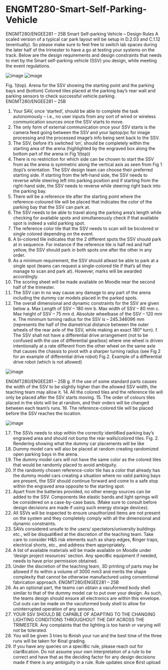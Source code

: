 # ENGMT280-Smart-Self-Parking-Vehicle
ENGMT280/ENGEE281 – 25B
Smart Self-parking Vehicle – Design Rules
A scaled version of a typical car park layout will be setup in D.2.03 and C.1.12 (eventually). So
please make sure to feel free to switch lab spaces during the later half of the trimester to have a
go at testing your systems on the track. Below are the design requirements and design constraints
that needs to met by the Smart self-parking vehicle (SSV) you design, while meeting the event
regulations.

![image](https://github.com/user-attachments/assets/6ffbbc22-04f8-4503-a458-eaa74040a1e2)
![image](https://github.com/user-attachments/assets/d0f04720-31eb-4e0c-be86-d61f122de84a)

Fig. 1(top). Arena for the SSV showing the starting point and the parking bays and (bottom)
Colored tiles placed at the parking bay’s rear wall and parking sensors to check successful vehicle
parking.
ENGMT280/ENGEE281 – 25B
1. Your SAV, once ‘started’, should be able to complete the task autonomously – i.e., no user
inputs from any sort of wired or wireless communication sources once the SSV starts to move.
2. The only form of external communication once your SSV starts is the camera feed going
between the SSV and your laptop/pc for image processing and the processed image’s info
being sent back to the SSV.
3. The SSV, before it’s switched ‘on’, should be completely within the starting area of the arena
(highlighted by the engraved box along the bottom part of the arena in Fig 1(top))
4. There is no restriction for which side can be chosen to start the SSV from as the arena is
symmetric along the vertical axis as seen from Fig 1 (top)’s orientation. The SSV design team
can choose their preferred starting side. If starting from the left-hand side, the SSV needs to
reverse while steering left into parking position and if starting from the right-hand side, the
SSV needs to reverse while steering right back into the parking bay.
5. There will be a reference tile after the starting point where the reference-coloured tile will
be placed that indicates the color of the parking bay that the SSV can park at.
6. The SSV needs to be able to travel along the parking area’s length while checking for available
spots and simultaneously check if that available spot is indeed a valid parking spot.
7. The reference color tile that the SSV needs to scan will be bicolored or single colored
depending on the event.
8. A bi-colored tile indicates that the 2 different spots the SSV should park at in sequence. For
instance if the reference tile is half red and half yellow, the SSV should park in both spots one
after the other in any order.
9. As a minimum requirement, the SSV should atleast be able to park at a single spot (teams can
request a single-colored tile if that’s all they manage to scan and park at). However, marks
will be awarded accordingly.
10. The scoring sheet will be made available on Moodle near the second half of the trimester.
11. The SSV can in no way cause any damage to any part of the arena including the dummy car
models placed in the parked spots.
12. The overall dimensional and dynamic constraints for the SSV are given below
a. Max Length of SSV – 180 mm
b. Max width of SSV – 80 mm
c. Max height of SSV – 75 mm
d. Absolute wheelbase of the SSV – 120 mm
e. The minimum turning radius for the SSV is – 245.346096 mm (represents the half of
the diametrical distance between the outer wheels of the rear axle of the SSV, while
making an exact 180° turn).
f. The SSV shall not have a differential
drive arrangement (not to be confused
with the use of differential gearbox)
where one wheel is driven intentionally
at a rate different from the other wheel
on the same axle that causes the chassis
to pivot with a sharper turning radius
(see Fig 2 for an example of differential
drive robot) Fig.2. Example of a differential drive
robot (which is not allowed)

![image](https://github.com/user-attachments/assets/90b92ffa-2223-4501-9b79-77710490091c)

ENGMT280/ENGEE281 – 25B
g. If the use of some standard parts causes the width of the SSV to be slightly higher than
the allowed SSV width, the teaching team may allow it.
14. All the colored tiles and the reference tile will only be placed after the SSV starts moving.
15. The order of colours tiles placed in the slots will be at random, and their orders will be
changed between each team’s runs.
16. The reference-colored tile will be placed before the SSV reaches the location.

![image](https://github.com/user-attachments/assets/fe21464f-3bfd-4ec4-9a5e-50219ba17787)

17. The SSVs needs to stop within the correctly identiϐied parking bay’s engraved area and should
not bump the rear walls/colored tiles.
Fig. 2. Rendering showing what the dummy car placements will be like
18. Dummy model cars will also be placed at random creating randomized open parking bays in
the arena.
19. The dummy model cars will not have the same color as the colored tiles that would be
randomly placed to avoid ambiguity.
20. If the randomly chosen reference-color tile has a color that already has the dummy model
cars creating a situation where no valid parking bays are present, the SSV should continue
forward and come to a safe stop within the engraved area opposite to the starting spot.
21. Apart from the batteries provided, no other energy sources can be added to the SSV.
Components like elastic bands and light springs will be considered on a case-by-case basis.
(Make sure to consult before design decisions are made if using such energy storage devices).
22. All SSVs will be inspected to ensure unauthorized items are not present on the system and
they completely comply with all the dimensional and dynamic constraints.
23. SAVs considered unsafe to the users/ spectators/university buildings etc., will be disqualiϐied
at the discretion of the teaching team. Take care to consider H&S risk elements such as sharp
edges, ϐinger traps, electrical shorts, etc., and address them appropriately.
24. A list of available materials will be made available on Moodle under ‘design project resources’
section. Any speciϐic equipment if needed, needs to have prior permission obtained.
25. Under the discretion of the teaching team, 3D printing of parts may be allowed if its within a
volume of 3000 mm3 and merits the shape complexity that cannot be otherwise
manufactured using conventional fabrication approach.
ENGMT280/ENGEE281 – 25B
26. As an optional part, the teams can obtain a vacuformed body shell similar to that of the
dummy model car to put over your design. As such, the teams design should ensure all
electronics are within this envelope. Cut outs can be made on the vacuformed body shell to
allow for uninterrupted operation of any sensors.
27. YOUR SSV SHOULD BE CAPABLE OF ADAPTING TO THE CHANGING LIGHTING CONDITIONS
THROUGHOUT THE DAY ACROSS THE TRIMESTER. Any complaints that the lighting is too
harsh or varying will not be tolerated.
28. You will be given 3 tries to ϐinish your run and the best time of the three runs will be taken
for ϐinal grading.
29. If you have any queries on a speciϐic rule, please reach out for clariϐication. Do not assume
your own interpretation of a rule to be correct and have that as the deciding factor for any
design decisions made if there is any ambiguity in a rule.
Rule updates since ϐirst upload
